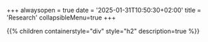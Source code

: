 +++
alwaysopen = true
date = '2025-01-31T10:50:30+02:00'
title = 'Research'
collapsibleMenu=true
+++

{{% children containerstyle="div" style="h2" description=true %}}
